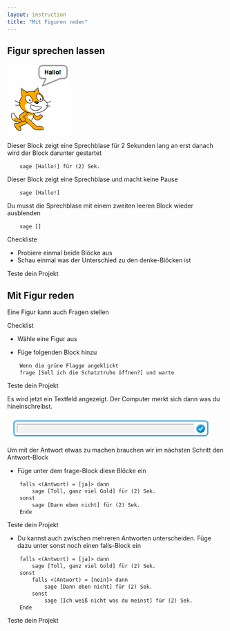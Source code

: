 ```yaml
---
layout: instruction
title: "Mit Figuren reden"
---
```


## Figur sprechen lassen

![](dialog/hello-cat.png)

Dieser Block zeigt eine Sprechblase für 2 Sekunden lang an erst danach wird der Block darunter gestartet

```blocks
    sage [Hallo!] für (2) Sek.
```

Dieser Block zeigt eine Sprechblase und macht keine Pause  

```blocks
    sage [Hallo!]
```

Du musst die Sprechblase mit einem zweiten leeren Block wieder ausblenden

```blocks
    sage []
```

<div class="checklist-symbol">Checkliste</div>

- Probiere einmal beide Blöcke aus
- Schau einmal was der Unterschied zu den <span class="visual-block">denke</span>-Blöcken ist     


<div class="test-symbol">Teste dein Projekt</div>

## Mit Figur reden

Eine Figur kann auch Fragen stellen

<div class="checklist-symbol">Checklist</div>

- Wähle eine Figur aus

- Füge folgenden Block hinzu

```blocks
    Wenn die grüne Flagge angeklickt
    frage [Soll ich die Schatztruhe öffnen?] und warte
```

<div class="test-symbol">Teste dein Projekt</div>

Es wird jetzt ein Textfeld angezeigt. Der Computer merkt sich dann was du hineinschreibst. 

![](dialog/answer-input.png)

Um mit der Antwort etwas zu machen brauchen wir im nächsten Schritt den <span class="sensor-value">Antwort</span>-Block 

- Füge unter dem <span class="sensor-block">frage</span>-Block diese Blöcke ein 

```blocks
    falls <(Antwort) = [ja]> dann
        sage [Toll, ganz viel Gold] für (2) Sek.
    sonst
        sage [Dann eben nicht] für (2) Sek. 
    Ende
```

<div class="test-symbol">Teste dein Projekt</div>

-  Du kannst auch zwischen mehreren Antworten unterscheiden. Füge dazu unter sonst noch einen <span class="control-block">falls</span>-Block ein  


```blocks
    falls <(Antwort) = [ja]> dann
        sage [Toll, ganz viel Gold] für (2) Sek.
    sonst
        falls <(Antwort) = [nein]> dann
            sage [Dann eben nicht] für (2) Sek.
        sonst
            sage [Ich weiß nicht was du meinst] für (2) Sek.
    Ende
```

<div class="test-symbol">Teste dein Projekt</div>
